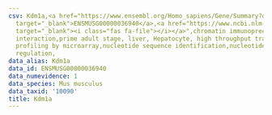 ```yaml
---
csv: Kdm1a,<a href="https://www.ensembl.org/Homo_sapiens/Gene/Summary?db=core;g=ENSMUSG00000036940"
  target="_blank">ENSMUSG00000036940</a>,<a href="https://www.ncbi.nlm.nih.gov/pubmed/23834426"
  target="_blank"><i class="fas fa-file"></i></a>",chromatin immunoprecipitation assay,direct
  interaction,prime adult stage, liver, Hepatocyte, high throughput transcription
  profiling by microarray,nucleotide sequence identification,nucleotide sequence identification,transcriptional
  regulation,
data_alias: Kdm1a
data_id: ENSMUSG00000036940
data_numevidence: 1
data_species: Mus musculus
data_taxid: '10090'
title: Kdm1a
---
```


